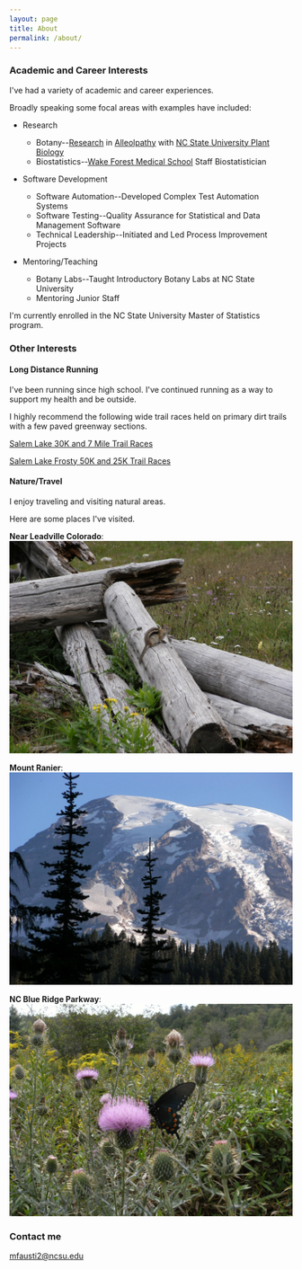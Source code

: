 ```yaml
---
layout: page
title: About
permalink: /about/
---
```



### Academic and Career Interests 

I've had a variety of academic and career experiences.  

Broadly speaking some focal areas with examples have included: 

* Research  
    + Botany--[Research](https://scholar.google.com/citations?view_op=view_citation&hl=en&user=yS4zCZkAAAAJ&cstart=20&pagesize=80&citation_for_view=yS4zCZkAAAAJ:SP6oXDckpogC) in [Alleolpathy](https://en.wikipedia.org/wiki/Allelopathy)  with [NC State University Plant Biology](https://cals.ncsu.edu/plant-and-microbial-biology/about/)
    + Biostatistics--[Wake Forest Medical School](https://school.wakehealth.edu/Departments/Biostatistics-and-Data-Science) Staff Biostatistician  

* Software Development  
    + Software Automation--Developed Complex Test Automation Systems
    + Software Testing--Quality Assurance for Statistical and Data Management Software
    + Technical Leadership--Initiated and Led Process Improvement Projects

* Mentoring/Teaching
    + Botany Labs--Taught Introductory Botany Labs at NC State University
    + Mentoring Junior Staff


I'm currently enrolled in the NC State University Master of Statistics program.


### Other Interests

#### Long Distance Running

I've been running since high school.  I've continued running as a way to support my health and be outside.

I highly recommend the following wide trail races held on primary dirt trails with a few paved greenway sections.

[Salem Lake 30K and 7 Mile Trail Races](https://runsignup.com/Race/NC/WinstonSalem/SalemLake30kand7mileTrailRuns)

[Salem Lake Frosty 50K and 25K Trail Races](https://runsignup.com/Race/NC/WinstonSalem/SalemLakeshoreFrostyFifty50k25kand50kRelay)


#### Nature/Travel

I enjoy traveling and visiting natural areas.

Here are some places I've visited.

**Near Leadville Colorado**: ![](/images/DSCF1412.JPG)

**Mount Ranier**: ![](/images/MtRanier.jpg) 

**NC Blue Ridge Parkway**: ![](/images/ParkWayButterfly.jpg) 

### Contact me

[mfausti2@ncsu.edu](mailto:mfausti2@ncsu.edu)
